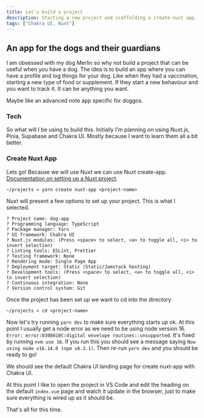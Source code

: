 ```yaml
---
title: Let's build a project
description: Starting a new project and scaffolding a create-nuxt app.
tags: ["Chakra UI, Nuxt"]
---
```


## An app for the dogs and their guardians

I am obsessed with my dog Merlin so why not build a project that can be useful when you have a dog. The idea is to build an app where you can have a profile and log things for your dog. Like when they had a vaccination, starting a new type of food or supplement. If they start a new behaviour and you want to track it. It can be anything you want.

Maybe like an advanced note app specific for doggos.

### Tech

So what will I be using to build this. Initially I'm planning on using Nuxt.js, Pinia, Supabase and Chakra UI. Mostly because I want to learn them all a bit better.

### Create Nuxt App

Lets go! Because we will use Nuxt we can use Nuxt create-app. [Documentation on setting up a Nuxt project](https://nuxtjs.org/docs/get-started/installation).

```shell
~/projects » yarn create nuxt-app <project-name>
```

Nuxt will present a few options to set up your project. This is what I selected.

```shell
? Project name: dog-app
? Programming language: TypeScript
? Package manager: Yarn
? UI framework: Chakra UI
? Nuxt.js modules: (Press <space> to select, <a> to toggle all, <i> to invert selection)
? Linting tools: ESLint, Prettier
? Testing framework: None
? Rendering mode: Single Page App
? Deployment target: Static (Static/Jamstack hosting)
? Development tools: (Press <space> to select, <a> to toggle all, <i> to invert selection)
? Continuous integration: None
? Version control system: Git
```

Once the project has been set up we want to cd into the directory

```shell
~/projects » cd <project-name>
```

Now let's try running `yarn dev` to make sure everything starts up ok. At this point I usually get a node error as we need to be using node version 16. `Error: error:0308010C:digital envelope routines::unsupported`. It's fixed by running `nvm use 16`. If you run this you should see a message saying `Now using node v16.14.0 (npm v8.3.1)`. Then re-run `yarn dev` and you should be ready to go!

We should see the default Chakra UI landing page for create nuxt-app with Chakra UI.

At this point I like to open the project in VS Code and edit the heading on the default `index.vue` page and watch it update in the browser, just to make sure everything is wired up as it should be.

That's all for this time.
